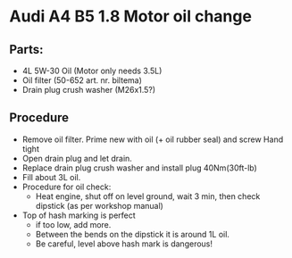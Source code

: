 # Audi A4 B5 1.8 Motor oil change
## Parts:
- 4L 5W-30 Oil (Motor only needs 3.5L)
- Oil filter (50-652 art. nr. biltema)
- Drain plug crush washer (M26x1.5?)

## Procedure
- Remove oil filter. Prime new with oil (+ oil rubber seal) and screw Hand tight
- Open drain plug and let drain.
- Replace drain plug crush washer and install plug 40Nm(30ft-lb)
- Fill about 3L oil.
- Procedure for oil check:
	- Heat engine, shut off on level ground, wait 3 min, then check dipstick (as per workshop manual)
- Top of hash marking is perfect
	- if too low, add more. 
	- Between the bends on the dipstick it is around 1L oil. 
	- Be careful, level above hash mark is dangerous!
